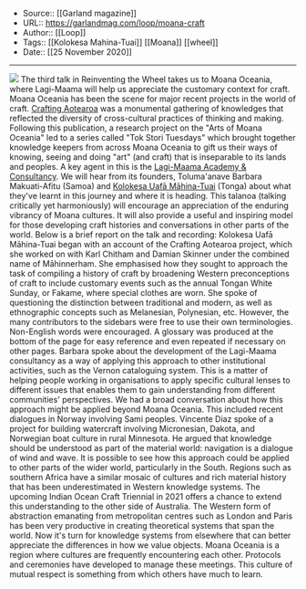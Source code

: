 ﻿
  * Source:: [[Garland magazine]]
  * URL:: https://garlandmag.com/loop/moana-craft
  * Author:: [[Loop]]
  * Tags:: [[Kolokesa Mahina-Tuai]] [[Moana]] [[wheel]]
  * Date:: [[25 November 2020]]


* * *
![](https://garlandmag.com/wp-content/uploads/2020/11/2020-12-16-reinventing_the_wheel_card.jpg)
The third talk in Reinventing the Wheel takes us to Moana Oceania, where Lagi-Maama will help us appreciate the customary context for craft.
Moana Oceania has been the scene for major recent projects in the world of craft. [Crafting Aotearoa](https://garlandmag.com/loop/a-mua/) was a monumental gathering of knowledges that reflected the diversity of cross-cultural practices of thinking and making. Following this publication, a research project on the "Arts of Moana Oceania" led to a series called "Tok Stori Tuesdays" which brought together knowledge keepers from across Moana Oceania to gift us their ways of knowing, seeing and doing "art" (and craft) that is inseparable to its lands and peoples.
A key agent in this is the [Lagi-Maama Academy & Consultancy](https://www.facebook.com/LagiMaama/). We will hear from its founders, Toluma'anave Barbara Makuati-Afitu (Samoa) and [Kolokesa Uafā Māhina-Tuai](https://garlandmag.com/article/the-mis-education-of-moana-arts/) (Tonga) about what they've learnt in this journey and where it is heading.
This talanoa (talking critically yet harmoniously) will encourage an appreciation of the enduring vibrancy of Moana cultures. It will also provide a useful and inspiring model for those developing craft histories and conversations in other parts of the world.
Below is a brief report on the talk and recording:
Kolokesa Uafā Māhina-Tuai began with an account of the Crafting Aotearoa project, which she worked on with Karl Chitham and Damian Skinner under the combined name of Māhinnerham. She emphasised how they sought to approach the task of compiling a history of craft by broadening Western preconceptions of craft to include customary events such as the annual Tongan White Sunday, or Fakame, where special clothes are worn. She spoke of questioning the distinction between traditional and modern, as well as ethnographic concepts such as Melanesian, Polynesian, etc. However, the many contributors to the sidebars were free to use their own terminologies.
Non-English words were encouraged. A glossary was produced at the bottom of the page for easy reference and even repeated if necessary on other pages.
Barbara spoke about the development of the Lagi-Maama consultancy as a way of applying this approach to other institutional activities, such as the Vernon cataloguing system. This is a matter of helping people working in organisations to apply specific cultural lenses to different issues that enables them to gain understanding from different communities' perspectives.
We had a broad conversation about how this approach might be applied beyond Moana Oceania. This included recent dialogues in Norway involving Sami peoples.
Vincente Diaz spoke of a project for building watercraft involving Micronesian, Dakota, and Norwegian boat culture in rural Minnesota. He argued that knowledge should be understood as part of the material world: navigation is a dialogue of wind and wave.
It is possible to see how this approach could be applied to other parts of the wider world, particularly in the South. Regions such as southern Africa have a similar mosaic of cultures and rich material history that has been underestimated in Western knowledge systems. The upcoming Indian Ocean Craft Triennial in 2021 offers a chance to extend this understanding to the other side of Australia.
The Western form of abstraction emanating from metropolitan centres such as London and Paris has been very productive in creating theoretical systems that span the world. Now it's turn for knowledge systems from elsewhere that can better appreciate the differences in how we value objects. Moana Oceania is a region where cultures are frequently encountering each other. Protocols and ceremonies have developed to manage these meetings. This culture of mutual respect is something from which others have much to learn.
